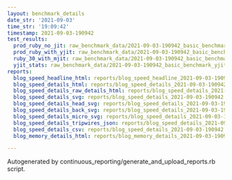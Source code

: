 ```yaml
---
layout: benchmark_details
date_str: '2021-09-03'
time_str: '19:09:42'
timestamp: 2021-09-03-190942
test_results:
  prod_ruby_no_jit: raw_benchmark_data/2021-09-03-190942_basic_benchmark_prod_ruby_no_jit.json
  prod_ruby_with_yjit: raw_benchmark_data/2021-09-03-190942_basic_benchmark_prod_ruby_with_yjit.json
  ruby_30_with_mjit: raw_benchmark_data/2021-09-03-190942_basic_benchmark_ruby_30_with_mjit.json
  yjit_stats: raw_benchmark_data/2021-09-03-190942_basic_benchmark_yjit_stats.json
reports:
  blog_speed_headline_html: reports/blog_speed_headline_2021-09-03-190942.html
  blog_speed_details_html: reports/blog_speed_details_2021-09-03-190942.html
  blog_speed_details_raw_details_html: reports/blog_speed_details_2021-09-03-190942.raw_details.html
  blog_speed_details_svg: reports/blog_speed_details_2021-09-03-190942.svg
  blog_speed_details_head_svg: reports/blog_speed_details_2021-09-03-190942.head.svg
  blog_speed_details_back_svg: reports/blog_speed_details_2021-09-03-190942.back.svg
  blog_speed_details_micro_svg: reports/blog_speed_details_2021-09-03-190942.micro.svg
  blog_speed_details_tripwires_json: reports/blog_speed_details_2021-09-03-190942.tripwires.json
  blog_speed_details_csv: reports/blog_speed_details_2021-09-03-190942.csv
  blog_memory_details_html: reports/blog_memory_details_2021-09-03-190942.html

---
```

Autogenerated by continuous_reporting/generate_and_upload_reports.rb script.
